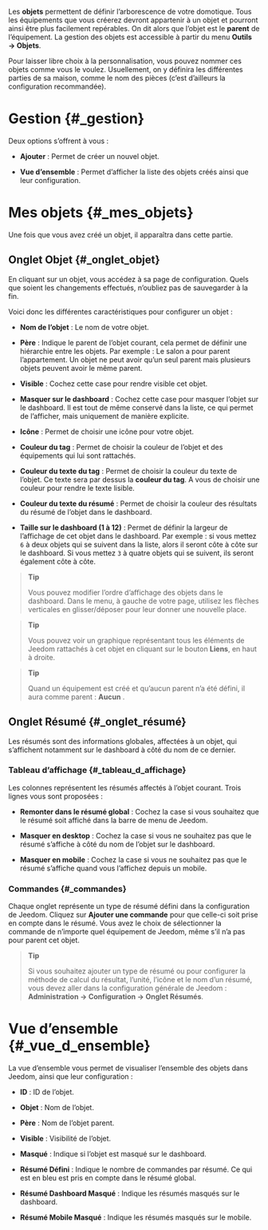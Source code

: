 Les **objets** permettent de définir l’arborescence de votre domotique.
Tous les équipements que vous créerez devront appartenir à un objet et
pourront ainsi être plus facilement repérables. On dit alors que l’objet
est le **parent** de l’équipement. La gestion des objets est accessible
à partir du menu **Outils → Objets**.

Pour laisser libre choix à la personnalisation, vous pouvez nommer ces
objets comme vous le voulez. Usuellement, on y définira les différentes
parties de sa maison, comme le nom des pièces (c’est d’ailleurs la
configuration recommandée).

Gestion {#_gestion}
=======

Deux options s’offrent à vous :

-   **Ajouter** : Permet de créer un nouvel objet.

-   **Vue d’ensemble** : Permet d’afficher la liste des objets créés
    ainsi que leur configuration.

Mes objets {#_mes_objets}
==========

Une fois que vous avez créé un objet, il apparaîtra dans cette partie.

Onglet Objet {#_onglet_objet}
------------

En cliquant sur un objet, vous accédez à sa page de configuration. Quels
que soient les changements effectués, n’oubliez pas de sauvegarder à la
fin.

Voici donc les différentes caractéristiques pour configurer un objet :

-   **Nom de l’objet** : Le nom de votre objet.

-   **Père** : Indique le parent de l’objet courant, cela permet de
    définir une hiérarchie entre les objets. Par exemple : Le salon a
    pour parent l’appartement. Un objet ne peut avoir qu’un seul parent
    mais plusieurs objets peuvent avoir le même parent.

-   **Visible** : Cochez cette case pour rendre visible cet objet.

-   **Masquer sur le dashboard** : Cochez cette case pour masquer
    l’objet sur le dashboard. Il est tout de même conservé dans la
    liste, ce qui permet de l’afficher, mais uniquement de
    manière explicite.

-   **Icône** : Permet de choisir une icône pour votre objet.

-   **Couleur du tag** : Permet de choisir la couleur de l’objet et des
    équipements qui lui sont rattachés.

-   **Couleur du texte du tag** : Permet de choisir la couleur du texte
    de l’objet. Ce texte sera par dessus la **couleur du tag**. A vous
    de choisir une couleur pour rendre le texte lisible.

-   **Couleur du texte du résumé** : Permet de choisir la couleur des
    résultats du résumé de l’objet dans le dashboard.

-   **Taille sur le dashboard (1 à 12)** : Permet de définir la largeur
    de l’affichage de cet objet dans le dashboard. Par exemple : si vous
    mettez `6` à deux objets qui se suivent dans la liste, alors il
    seront côte à côte sur le dashboard. Si vous mettez `3` à quatre
    objets qui se suivent, ils seront également côte à côte.

> **Tip**
>
> Vous pouvez modifier l’ordre d’affichage des objets dans le dashboard.
> Dans le menu, à gauche de votre page, utilisez les flèches verticales
> en glisser/déposer pour leur donner une nouvelle place.

> **Tip**
>
> Vous pouvez voir un graphique représentant tous les éléments de Jeedom
> rattachés à cet objet en cliquant sur le bouton **Liens**, en haut à
> droite.

> **Tip**
>
> Quand un équipement est créé et qu’aucun parent n’a été défini, il
> aura comme parent : **Aucun** .

Onglet Résumé {#_onglet_résumé}
-------------

Les résumés sont des informations globales, affectées à un objet, qui
s’affichent notamment sur le dashboard à côté du nom de ce dernier.

### Tableau d’affichage {#_tableau_d_affichage}

Les colonnes représentent les résumés affectés à l’objet courant. Trois
lignes vous sont proposées :

-   **Remonter dans le résumé global** : Cochez la case si vous
    souhaitez que le résumé soit affiché dans la barre de menu
    de Jeedom.

-   **Masquer en desktop** : Cochez la case si vous ne souhaitez pas que
    le résumé s’affiche à côté du nom de l’objet sur le dashboard.

-   **Masquer en mobile** : Cochez la case si vous ne souhaitez pas que
    le résumé s’affiche quand vous l’affichez depuis un mobile.

### Commandes {#_commandes}

Chaque onglet représente un type de résumé défini dans la configuration
de Jeedom. Cliquez sur **Ajouter une commande** pour que celle-ci soit
prise en compte dans le résumé. Vous avez le choix de sélectionner la
commande de n’importe quel équipement de Jeedom, même s’il n’a pas pour
parent cet objet.

> **Tip**
>
> Si vous souhaitez ajouter un type de résumé ou pour configurer la
> méthode de calcul du résultat, l’unité, l’icône et le nom d’un résumé,
> vous devez aller dans la configuration générale de Jeedom :
> **Administration → Configuration → Onglet Résumés**.

Vue d’ensemble {#_vue_d_ensemble}
==============

La vue d’ensemble vous permet de visualiser l’ensemble des objets dans
Jeedom, ainsi que leur configuration :

-   **ID** : ID de l’objet.

-   **Objet** : Nom de l’objet.

-   **Père** : Nom de l’objet parent.

-   **Visible** : Visibilité de l’objet.

-   **Masqué** : Indique si l’objet est masqué sur le dashboard.

-   **Résumé Défini** : Indique le nombre de commandes par résumé. Ce
    qui est en bleu est pris en compte dans le résumé global.

-   **Résumé Dashboard Masqué** : Indique les résumés masqués sur
    le dashboard.

-   **Résumé Mobile Masqué** : Indique les résumés masqués sur
    le mobile.


